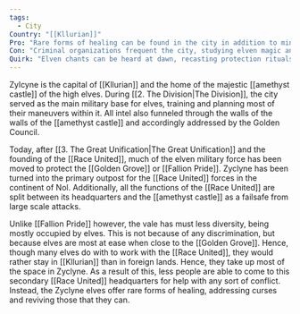 ```yaml
---
tags:
  - City
Country: "[[Kllurian]]"
Pro: "Rare forms of healing can be found in the city in addition to minimal [[Race United]] services"
Con: "Criminal organizations frequent the city, studying elven magic and taking advantage of free healing"
Quirk: "Elven chants can be heard at dawn, recasting protection rituals and maintaining the mythal on the city"
---
```

Zylcyne is the capital of [[Kllurian]] and the home of the majestic [[amethyst castle]] of the high elves. During [[2. The Division|The Division]], the city served as the main military base for elves, training and planning most of their maneuvers within it. All intel also funneled through the walls of the walls of the [[amethyst castle]] and accordingly addressed by the Golden Council. 

Today, after [[3. The Great Unification|The Great Unification]] and the founding of the [[Race United]], much of the elven military force has been moved to protect the [[Golden Grove]] or [[Fallion Pride]]. Zyclyne has been turned into the primary outpost for the [[Race United]] forces in the continent of Nol. Additionally, all the functions of the [[Race United]] are split between its headquarters and the [[amethyst castle]] as a failsafe from large scale attacks. 

Unlike [[Fallion Pride]] however, the vale has must less diversity, being mostly occupied by elves. This is not because of any discrimination, but because elves are most at ease when close to the [[Golden Grove]]. Hence, though many elves do with to work with the [[Race United]], they would rather stay in [[Kllurian]] than in foreign lands. Hence, they take up most of the space in Zyclyne. As a result of this, less people are able to come to this secondary [[Race United]] headquarters for help with any sort of conflict. Instead, the Zyclyne elves offer rare forms of healing, addressing curses and reviving those that they can.